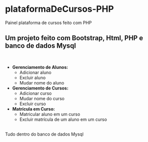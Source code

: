 # plataformaDeCursos-PHP
Painel plataforma de cursos feito com PHP

<h2>Um projeto feito com Bootstrap, Html, PHP e banco de dados Mysql</h2>
<br>
<ul>
  <li>
    <strong>Gerenciamento de Alunos:</strong>
    <ul>
      <li>Adicionar aluno</li>
      <li>Excluir aluno</li>
      <li>Mudar nome do aluno</li>
    </ul>
  </li>
  <li>
    <strong>Gerenciamento de Cursos:</strong>
    <ul>
      <li>Adicionar curso</li>
      <li>Mudar nome do curso</li>
      <li>Excluir curso</li>
    </ul>
  </li>
  <li>
    <strong>Matrícula em Curso:</strong>
    <ul>
      <li>Matricular aluno em um curso</li>
      <li>Excluir matrícula de um aluno em um curso</li>
    </ul>
  </li>
</ul>
<br>
Tudo dentro do banco de dados Mysql
